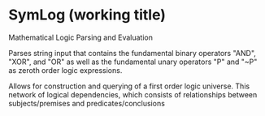 # SymLog (working title)
Mathematical Logic Parsing and Evaluation


Parses string input that contains the fundamental binary operators "AND", "XOR", and "OR" as well as the fundamental unary operators "P" and "~P" as zeroth order logic expressions.

Allows for construction and querying of a first order logic universe. This network of logical dependencies, which consists of relationships between subjects/premises and predicates/conclusions 
